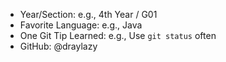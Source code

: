 - Year/Section: e.g., 4th Year / G01
- Favorite Language: e.g., Java
- One Git Tip Learned: e.g., Use `git status` often
- GitHub: @draylazy